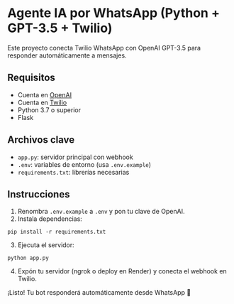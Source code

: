 # Agente IA por WhatsApp (Python + GPT-3.5 + Twilio)

Este proyecto conecta Twilio WhatsApp con OpenAI GPT-3.5 para responder automáticamente a mensajes.

## Requisitos

- Cuenta en [OpenAI](https://platform.openai.com)
- Cuenta en [Twilio](https://www.twilio.com/)
- Python 3.7 o superior
- Flask

## Archivos clave

- `app.py`: servidor principal con webhook
- `.env`: variables de entorno (usa `.env.example`)
- `requirements.txt`: librerías necesarias

## Instrucciones

1. Renombra `.env.example` a `.env` y pon tu clave de OpenAI.
2. Instala dependencias:

```
pip install -r requirements.txt
```

3. Ejecuta el servidor:

```
python app.py
```

4. Expón tu servidor (ngrok o deploy en Render) y conecta el webhook en Twilio.

¡Listo! Tu bot responderá automáticamente desde WhatsApp 💬
